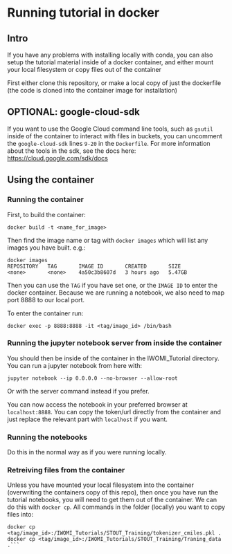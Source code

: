 # Running tutorial in docker
## Intro
If you have any problems with installing locally with conda, you can also setup the tutorial material inside of a docker container, and either mount your local filesystem or copy files out of the container

First either clone this repository, or make a local copy of just the dockerfile (the code is cloned into the container image for installation)

## OPTIONAL: google-cloud-sdk
If you want to use the Google Cloud command line tools, such as `gsutil` inside of the container to interact with files in buckets, you can uncomment the `google-cloud-sdk` lines `9-20` in the `Dockerfile`. For more information about the tools in the sdk, see the docs here: https://cloud.google.com/sdk/docs

## Using the container

### Running the container
First, to build the container:
```
docker build -t <name_for_image>
```

Then find the image name or tag with `docker images` which will list any images you have built. e.g.:

```
docker images
REPOSITORY   TAG       IMAGE ID       CREATED       SIZE
<none>       <none>    4a50c3b8607d   3 hours ago   5.47GB
```

Then you can use the `TAG` if you have set one, or the `IMAGE ID` to enter the docker container. Because we are running a notebook, we also need to map port 8888 to our local port.

To enter the container run:
```
docker exec -p 8888:8888 -it <tag/image_id> /bin/bash
```

### Running the jupyter notebook server from inside the container

You should then be inside of the container in the IWOMI_Tutorial directory. You can run a jupyter notebook from here with:

```
jupyter notebook --ip 0.0.0.0 --no-browser --allow-root
```

Or with the server command instead if you prefer. 

You can now access the notebook in your preferred browser at `localhost:8888`. You can copy the token/url directly from the container and just replace the relevant part with `localhost` if you want. 

### Running the notebooks

Do this in the normal way as if you were running locally. 

### Retreiving files from the container 

Unless you have mounted your local filesystem into the container (overwriting the containers copy of this repo), then once you have run the tutorial notebooks, you will need to get them out of the container. We can do this with `docker cp`. All commands in the folder (locally) you want to copy files into:

```docker cp <tag/image_id>:/IWOMI_Tutorials/STOUT_Training/tokenizer_iupac.pkl .
docker cp <tag/image_id>:/IWOMI_Tutorials/STOUT_Training/tokenizer_cmiles.pkl .
docker cp <tag/image_id>:/IWOMI_Tutorials/STOUT_Training/Traning_data .```
